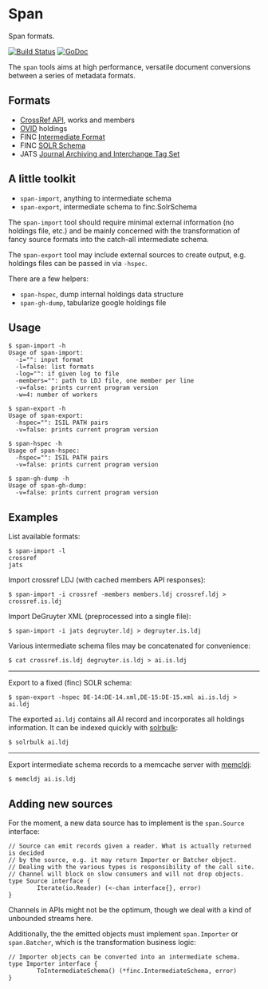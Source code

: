 Span
====

Span formats.

[![Build Status](https://travis-ci.org/miku/span.svg?branch=master)](https://travis-ci.org/miku/span) [![GoDoc](https://godoc.org/github.com/miku/span?status.svg)](https://godoc.org/github.com/miku/span)

The `span` tools aims at high performance, versatile document conversions between a series of metadata formats.

Formats
-------

* [CrossRef API](http://api.crossref.org/), works and members
* [OVID](http://rzblx4.uni-regensburg.de/ezeitdata/admin/ezb_export_ovid_v01.xsd) holdings
* FINC [Intermediate Format](https://github.com/miku/span/blob/4baf2a67fb057ac37edc2f12f05ece7b93190373/finc/schema.go#L61)
* FINC [SOLR Schema](https://github.com/miku/span/blob/4baf2a67fb057ac37edc2f12f05ece7b93190373/finc/schema.go#L5)
* JATS [Journal Archiving and Interchange Tag Set](http://jats.nlm.nih.gov/archiving/versions.html)

A little toolkit
----------------

* `span-import`, anything to intermediate schema
* `span-export`, intermediate schema to finc.SolrSchema

The `span-import` tool should require minimal external information (no holdings file, etc.)
and be mainly concerned with the transformation of fancy source formats into the catch-all
intermediate schema.

The `span-export` tool may include external sources to create output, e.g. holdings
files can be passed in via `-hspec`.

There are a few helpers:

* `span-hspec`, dump internal holdings data structure
* `span-gh-dump`, tabularize google holdings file

Usage
-----

    $ span-import -h
    Usage of span-import:
      -i="": input format
      -l=false: list formats
      -log="": if given log to file
      -members="": path to LDJ file, one member per line
      -v=false: prints current program version
      -w=4: number of workers

    $ span-export -h
    Usage of span-export:
      -hspec="": ISIL PATH pairs
      -v=false: prints current program version

    $ span-hspec -h
    Usage of span-hspec:
      -hspec="": ISIL PATH pairs
      -v=false: prints current program version

    $ span-gh-dump -h
    Usage of span-gh-dump:
      -v=false: prints current program version

Examples
--------

List available formats:

    $ span-import -l
    crossref
    jats

Import crossref LDJ (with cached members API responses):

    $ span-import -i crossref -members members.ldj crossref.ldj > crossref.is.ldj

Import DeGruyter XML (preprocessed into a single file):

    $ span-import -i jats degruyter.ldj > degruyter.is.ldj

Various intermediate schema files may be concatenated for convenience:

    $ cat crossref.is.ldj degruyter.is.ldj > ai.is.ldj

----

Export to a fixed (finc) SOLR schema:

    $ span-export -hspec DE-14:DE-14.xml,DE-15:DE-15.xml ai.is.ldj >  ai.ldj

The exported `ai.ldj` contains all AI record and incorporates all holdings information.
It can be indexed quickly with [solrbulk](https://github.com/miku/solrbulk):

    $ solrbulk ai.ldj

----

Export intermediate schema records to a memcache server with [memcldj](https://github.com/miku/memcldj):

    $ memcldj ai.is.ldj

Adding new sources
------------------

For the moment, a new data source has to implement is the `span.Source` interface:

    // Source can emit records given a reader. What is actually returned is decided
    // by the source, e.g. it may return Importer or Batcher object.
    // Dealing with the various types is responsibility of the call site.
    // Channel will block on slow consumers and will not drop objects.
    type Source interface {
            Iterate(io.Reader) (<-chan interface{}, error)
    }

Channels in APIs might not be the optimum, though we deal with a kind of unbounded streams here.

Additionally, the the emitted objects must implement `span.Importer` or `span.Batcher`,
which is the transformation business logic:

    // Importer objects can be converted into an intermediate schema.
    type Importer interface {
            ToIntermediateSchema() (*finc.IntermediateSchema, error)
    }
